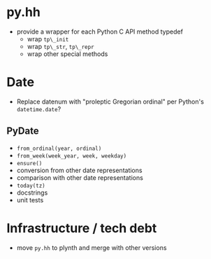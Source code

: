 # py.hh

- provide a wrapper for each Python C API method typedef
  - wrap `tp\_init`
  - wrap `tp\_str`, `tp\_repr`
  - wrap other special methods


# Date

- Replace datenum with "proleptic Gregorian ordinal" per Python's
  `datetime.date`?

## PyDate

- `from_ordinal(year, ordinal)`
- `from_week(week_year, week, weekday)`
- `ensure()`
- conversion from other date representations
- comparison with other date representations
- `today(tz)`
- docstrings
- unit tests

# Infrastructure / tech debt

- move `py.hh` to plynth and merge with other versions

